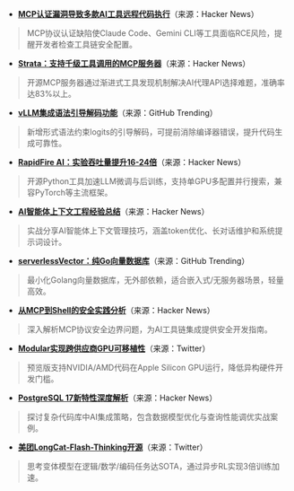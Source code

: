 - **[MCP认证漏洞导致多款AI工具远程代码执行](https://news.ycombinator.com/item?id=45348183)**（来源：Hacker News）  
> MCP协议认证缺陷使Claude Code、Gemini CLI等工具面临RCE风险，提醒开发者检查工具链安全配置。

- **[Strata：支持千级工具调用的MCP服务器](https://news.ycombinator.com/item?id=45347914)**（来源：Hacker News）  
> 开源MCP服务器通过渐进式工具发现机制解决AI代理API选择难题，准确率达83%以上。

- **[vLLM集成语法引导解码功能](https://github.com/vllm-project/vllm/blob/main/vllm/sampling.py#L724)**（来源：GitHub Trending）  
> 新增形式语法约束logits的引导解码，可提前消除编译器错误，提升代码生成可靠性。

- **[RapidFire AI：实验吞吐量提升16-24倍](https://news.ycombinator.com/item?id=45352662)**（来源：Hacker News）  
> 开源Python工具加速LLM微调与后训练，支持单GPU多配置并行搜索，兼容PyTorch等主流框架。

- **[AI智能体上下文工程经验总结](https://news.ycombinator.com/item?id=45352901)**（来源：Hacker News）  
> 实战分享AI智能体上下文管理技巧，涵盖token优化、长对话维护和系统提示词设计。

- **[serverlessVector：纯Go向量数据库](https://github.com/takara-ai/serverlessVector)**（来源：GitHub Trending）  
> 最小化Golang向量数据库，无外部依赖，适合嵌入式/无服务器场景，轻量高效。

- **[从MCP到Shell的安全实践分析](https://news.ycombinator.com/item?id=45348183)**（来源：Hacker News）  
> 深入解析MCP协议安全边界问题，为AI工具链集成提供安全开发指南。

- **[Modular实现跨供应商GPU可移植性](https://twitter.com/clattner_llvm/status/1979811722614833272)**（来源：Twitter）  
> 预览版支持NVIDIA/AMD代码在Apple Silicon GPU运行，降低异构硬件开发门槛。

- **[PostgreSQL 17新特性深度解析](https://news.ycombinator.com/item?id=45347532)**（来源：Hacker News）  
> 探讨复杂代码库中AI集成策略，包含数据模型优化与查询性能调优实战案例。

- **[美团LongCat-Flash-Thinking开源](https://twitter.com/Meituan_LongCat/status/1969823529760874935)**（来源：Twitter）  
> 思考变体模型在逻辑/数学/编码任务达SOTA，通过异步RL实现3倍训练加速。
